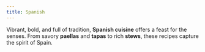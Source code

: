 ```yaml
---
title: Spanish
---
```


Vibrant, bold, and full of tradition, **Spanish cuisine** offers a feast for the senses. From savory **paellas** and **tapas** to rich **stews**, these recipes capture the spirit of Spain.
